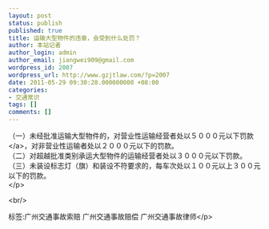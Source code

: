 ```yaml
---
layout: post
status: publish
published: true
title: 运输大型物件的违章，会受到什么处罚？
author: 本站记者
author_login: admin
author_email: jiangwei909@gmail.com
wordpress_id: 2007
wordpress_url: http://www.gzjtlaw.com/?p=2007
date: 2011-05-29 09:30:28.000000000 +08:00
categories:
- 交通常识
tags: []
comments: []
---
```

<p>（一）未经批准运输大型物件的，对营业性运输经营者处以５０００元以下<a>罚款<&#47;a>，对非营业性运输者处以２０００元以下的罚款。<br> （二）对超越批准类别承运大型物件的运输经营者处以３０００元以下罚款。<br> （三）未装设标志灯（旗）和装设不符要求的，每车次处以１００元以上３００元以下的罚款。<br><&#47;p><br&#47;><p>标签:广州交通事故索赔 广州交通事故赔偿 广州交通事故律师<&#47;p>
